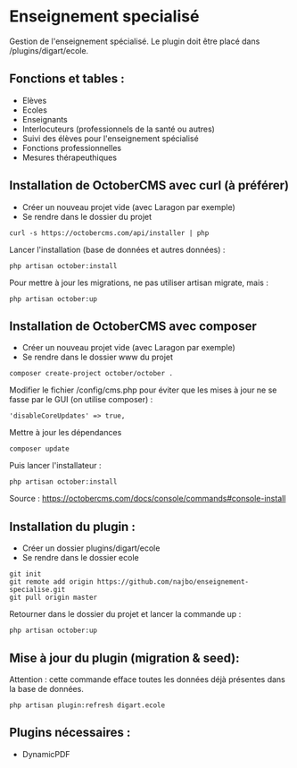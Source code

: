 # Enseignement specialisé

Gestion de l'enseignement spécialisé. Le plugin doit être placé dans /plugins/digart/ecole.

## Fonctions et tables :

- Elèves
- Ecoles
- Enseignants
- Interlocuteurs (professionnels de la santé ou autres)
- Suivi des élèves pour l'enseignement spécialisé
- Fonctions professionnelles
- Mesures thérapeuthiques

## Installation de OctoberCMS avec curl (à préférer)

- Créer un nouveau projet vide (avec Laragon par exemple)
- Se rendre dans le dossier du projet

```shell
curl -s https://octobercms.com/api/installer | php
```

Lancer l'installation (base de données et autres données) :

```shell
php artisan october:install
```

Pour mettre à jour les migrations, ne pas utiliser artisan migrate, mais :

```shell
php artisan october:up
```

## Installation de OctoberCMS avec composer

- Créer un nouveau projet vide (avec Laragon par exemple)
- Se rendre dans le dossier www du projet

```shell
composer create-project october/october .
```

Modifier le fichier /config/cms.php pour éviter que les mises à jour ne se fasse par le GUI (on utilise composer) :

```shell
'disableCoreUpdates' => true,
```

Mettre à jour les dépendances

```shell
composer update
```

Puis lancer l'installateur :

```shell
php artisan october:install
```

Source : https://octobercms.com/docs/console/commands#console-install

## Installation du plugin :

- Créer un dossier plugins/digart/ecole
- Se rendre dans le dossier ecole

```shell
git init
git remote add origin https://github.com/najbo/enseignement-specialise.git
git pull origin master
```

Retourner dans le dossier du projet et lancer la commande up :

```shell
php artisan october:up
```


## Mise à jour du plugin (migration & seed):

Attention : cette commande efface toutes les données déjà présentes dans la base de données.

```shell
php artisan plugin:refresh digart.ecole
```

## Plugins nécessaires :

- DynamicPDF

